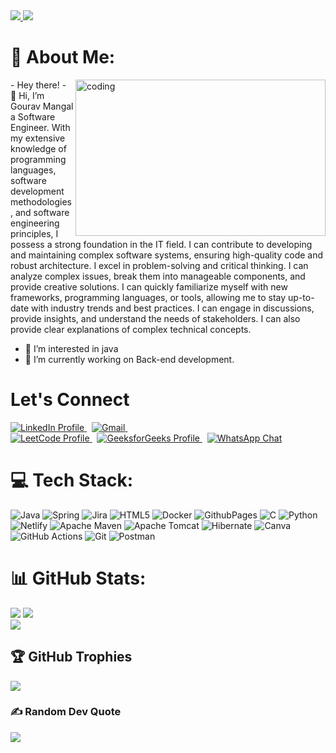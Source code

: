 <a href="https://visitcount.itsvg.in">
  <img src="https://visitcount.itsvg.in/api?id=Gaurav7597&label=Profile%20Views&pretty=false" />
  <img src="https://github.com/mayankchaudhary26/Cool-Readme-ideas/blob/master/data/chill%20scene.gif" />
</a>


# 💫 About Me:

<img align="right" alt="coding" src="https://github.com/abhisheknaiidu/abhisheknaiidu/blob/master/code.gif?raw=true" width="400" height="250" />
- Hey there! - 👋 Hi, I’m Gourav Mangal a Software Engineer. With my extensive knowledge of programming languages, software development methodologies, and software engineering principles, I possess a strong foundation in the IT field. I can contribute to developing and maintaining complex software systems, ensuring high-quality code and robust architecture. I excel in problem-solving and critical thinking. I can analyze complex issues, break them into manageable components, and provide creative solutions. I can quickly familiarize myself with new frameworks, programming languages, or tools, allowing me to stay up-to-date with industry trends and best practices. I can engage in discussions, provide insights, and understand the needs of stakeholders. I can also provide clear explanations of complex technical concepts.

- 👀 I’m interested in java 
- 🌱 I’m currently working on Back-end development.

# Let's Connect
<a href="https://www.linkedin.com/in/gourav7597/" target="_blank">
  <img src="https://img.shields.io/badge/LinkedIn-Profile-blue?logo=linkedin" alt="LinkedIn Profile" />
</a>
&nbsp;
<a href="mailto:Gouravmangal2001@gmail.com" target="_blank">
  <img src="https://img.shields.io/badge/Gmail-Contact-D14836?logo=gmail&logoColor=white" alt="Gmail" />
</a>
&nbsp;
<br>
<a href="https://leetcode.com/u/gouravmangal62/" target="_blank">
  <img src="https://img.shields.io/badge/LeetCode-Profile-orange?logo=leetcode" alt="LeetCode Profile" />
</a>
&nbsp;
<a href="https://auth.geeksforgeeks.org/user/gouravmangal2001" target="_blank">
  <img src="https://img.shields.io/badge/GeeksforGeeks-Profile-brightgreen?logo=geeksforgeeks" alt="GeeksforGeeks Profile" />
</a>
&nbsp;
<a href="https://wa.me/9461312433" target="_blank">
  <img src="https://img.shields.io/badge/WhatsApp-Chat-brightgreen?logo=whatsapp" alt="WhatsApp Chat" />
</a>


# 💻 Tech Stack:
![Java](https://img.shields.io/badge/java-%23ED8B00.svg?style=for-the-badge&logo=openjdk&logoColor=white) ![Spring](https://img.shields.io/badge/spring-%236DB33F.svg?style=for-the-badge&logo=spring&logoColor=white) ![Jira](https://img.shields.io/badge/jira-%230A0FFF.svg?style=for-the-badge&logo=jira&logoColor=white) ![HTML5](https://img.shields.io/badge/html5-%23E34F26.svg?style=for-the-badge&logo=html5&logoColor=white) ![Docker](https://img.shields.io/badge/docker-%230db7ed.svg?style=for-the-badge&logo=docker&logoColor=white) ![GithubPages](https://img.shields.io/badge/github%20pages-121013?style=for-the-badge&logo=github&logoColor=white) ![C](https://img.shields.io/badge/c-%2300599C.svg?style=for-the-badge&logo=c&logoColor=white) ![Python](https://img.shields.io/badge/python-3670A0?style=for-the-badge&logo=python&logoColor=ffdd54) ![Netlify](https://img.shields.io/badge/netlify-%23000000.svg?style=for-the-badge&logo=netlify&logoColor=#00C7B7) ![Apache Maven](https://img.shields.io/badge/Apache%20Maven-C71A36?style=for-the-badge&logo=Apache%20Maven&logoColor=white) ![Apache Tomcat](https://img.shields.io/badge/apache%20tomcat-%23F8DC75.svg?style=for-the-badge&logo=apache-tomcat&logoColor=black) ![Hibernate](https://img.shields.io/badge/Hibernate-59666C?style=for-the-badge&logo=Hibernate&logoColor=white) ![Canva](https://img.shields.io/badge/Canva-%2300C4CC.svg?style=for-the-badge&logo=Canva&logoColor=white) ![GitHub Actions](https://img.shields.io/badge/github%20actions-%232671E5.svg?style=for-the-badge&logo=githubactions&logoColor=white) ![Git](https://img.shields.io/badge/git-%23F05033.svg?style=for-the-badge&logo=git&logoColor=white) ![Postman](https://img.shields.io/badge/Postman-FF6C37?style=for-the-badge&logo=postman&logoColor=white)

# 📊 GitHub Stats:
![](https://github-readme-stats.vercel.app/api?username=Gaurav7597&theme=dark&hide_border=false&include_all_commits=false&count_private=false)
![](https://github-readme-streak-stats.herokuapp.com/?user=Gaurav7597&theme=dark&hide_border=false)<br/>
![](https://github-readme-stats.vercel.app/api/top-langs/?username=Gaurav7597&theme=dark&hide_border=false&include_all_commits=false&count_private=false&layout=compact)

## 🏆 GitHub Trophies
![](https://github-profile-trophy.vercel.app/?username=Gaurav7597&theme=radical&no-frame=false&no-bg=true&margin-w=4)

### ✍️ Random Dev Quote
![](https://quotes-github-readme.vercel.app/api?type=horizontal&theme=light)



<!-- Proudly created with GPRM ( https://gprm.itsvg.in ) -->






  

<!---
Gaurav7597/Gaurav7597 is a ✨ special ✨ repository because its `README.md` (this file) appears on your GitHub profile.
You can click the Preview link to take a look at your changes.
--->

